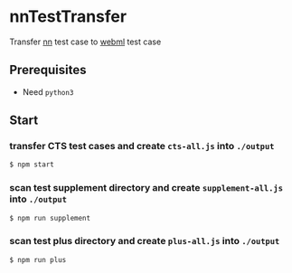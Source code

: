 # nnTestTransfer
Transfer [nn](https://android.googlesource.com/platform/frameworks/ml) test case to [webml](https://github.com/intel/webml-polyfill) test case

## Prerequisites
* Need `python3`

## Start

### transfer CTS test cases and create `cts-all.js` into `./output`

```sh
$ npm start
```

### scan test supplement directory and create `supplement-all.js` into `./output`

```sh
$ npm run supplement
```

### scan test plus directory and create `plus-all.js` into `./output`

```sh
$ npm run plus
```
